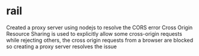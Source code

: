 # rail
Created a proxy server using nodejs to resolve the CORS error
Cross Origin Resource Sharing is used to explicitly allow some cross-origin requests while rejecting others, the cross origin requests from a browser are blocked so creating a proxy server resolves the issue

